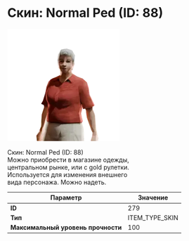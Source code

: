 # Скин: Normal Ped (ID: 88)

![Item Image](../img/279.webp?raw=true)

Скин: Normal Ped (ID: 88)<br>Можно приобрести в магазине одежды,<br>центральном рынке, или с gold рулетки.<br>Используется для изменения внешнего<br>вида персонажа. Можно надеть.


| Параметр | Значение |
|----------|----------|
| **ID** | 279 |
| **Тип** | ITEM_TYPE_SKIN |
| **Максимальный уровень прочности** | 100 |

